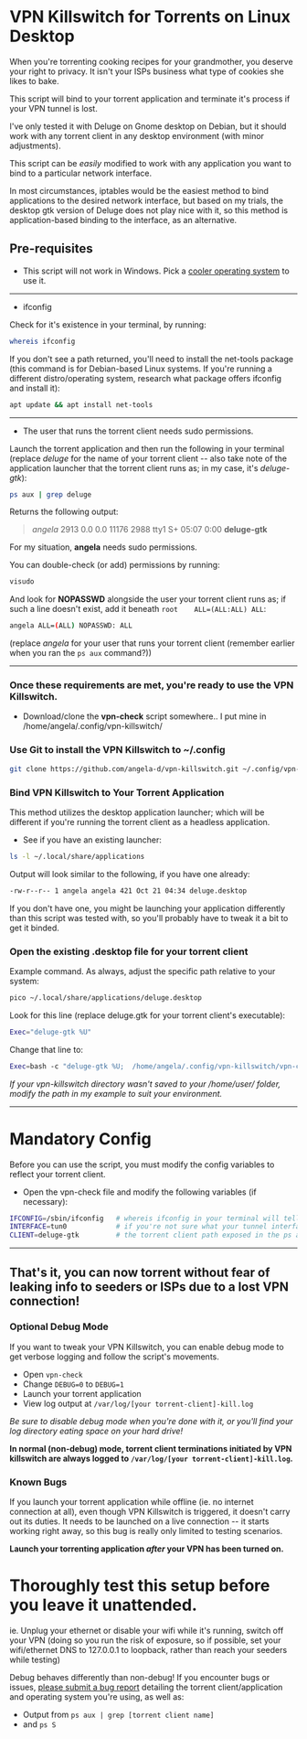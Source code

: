 # VPN Killswitch for Torrents on Linux Desktop
When you're torrenting cooking recipes for your grandmother, you deserve your right to privacy.  It isn't your ISPs business what type of cookies she likes to bake.

This script will bind to your torrent application and terminate it's process if your VPN tunnel is lost.

I've only tested it with Deluge on Gnome desktop on Debian, but it should work with any torrent client in any desktop environment (with minor adjustments).

This script can be *easily* modified to work with any application you want to bind to a particular network interface.

In most circumstances, iptables would be the easiest method to bind applications to the desired network interface, but based on my trials, the desktop gtk version of Deluge does not play nice with it, so this method is application-based binding to the interface, as an alternative.

## Pre-requisites
* This script will not work in Windows.  Pick a [cooler operating system](https://www.debian.org/distrib/) to use it.
***
- ifconfig

Check for it's existence in your terminal, by running:
```bash
whereis ifconfig
```
If you don't see a path returned, you'll need to install the net-tools package (this command is for Debian-based Linux systems.  If you're running a different distro/operating system, research what package offers ifconfig and install it):
```bash
apt update && apt install net-tools
```
***
- The user that runs the torrent client needs sudo permissions.

Launch the torrent application and then run the following in your terminal (replace *deluge* for the name of your torrent client -- also take note of the application launcher that the torrent client runs as; in my case, it's *deluge-gtk*):
```bash
ps aux | grep deluge
```
Returns the following output:

> *angela*    2913  0.0  0.0  11176  2988 tty1     S+   05:07   0:00 **deluge-gtk**

For my situation, **angela** needs sudo permissions.

You can double-check (or add) permissions by running:
```bash
visudo
```
And look for **NOPASSWD** alongside the user your torrent client runs as; if such a line doesn't exist, add it beneath `root    ALL=(ALL:ALL) ALL`:
```bash
angela ALL=(ALL) NOPASSWD: ALL
```
(replace *angela* for your user that runs your torrent client (remember earlier when you ran the `ps aux` command?))
***
### Once these requirements are met, you're ready to use the VPN Killswitch.

* Download/clone the **vpn-check** script somewhere.. I put mine in /home/angela/.config/vpn-killswitch/

### Use Git to install the VPN Killswitch to ~/.config
```bash
git clone https://github.com/angela-d/vpn-killswitch.git ~/.config/vpn-killswitch
```

### Bind VPN Killswitch to Your Torrent Application
This method utilizes the desktop application launcher; which will be different if you're running the torrent client as a headless application.
- See if you have an existing launcher:
```bash
ls -l ~/.local/share/applications
```
Output will look similar to the following, if you have one already:
```bash
-rw-r--r-- 1 angela angela 421 Oct 21 04:34 deluge.desktop
```

If you don't have one, you might be launching your application differently than this script was tested with, so you'll probably have to tweak it a bit to get it binded.

### Open the existing .desktop file for your torrent client
Example command.  As always, adjust the specific path relative to your system:
```bash
pico ~/.local/share/applications/deluge.desktop
```

Look for this line (replace deluge.gtk for your torrent client's executable):
```bash
Exec="deluge-gtk %U"
```

Change that line to:
```bash
Exec=bash -c "deluge-gtk %U;  /home/angela/.config/vpn-killswitch/vpn-check"
```
*If your vpn-killswitch directory wasn't saved to your /home/user/ folder, modify the path in my example to suit your environment.*
***
# Mandatory Config
Before you can use the script, you must modify the config variables to reflect your torrent client.
- Open the vpn-check file and modify the following variables (if necessary):

```bash
IFCONFIG=/sbin/ifconfig   # whereis ifconfig in your terminal will tell you where ifconfig's path is
INTERFACE=tun0            # if you're not sure what your tunnel interface is, run ip a while connected to a vpn.  wlan0 = wifi eth0 = ethernet, etc. (Names will vary by interface type)
CLIENT=deluge-gtk         # the torrent client path exposed in the ps aux command from earlier
```
***
## That's it, you can now torrent without fear of leaking info to seeders or ISPs due to a lost VPN connection!


### Optional Debug Mode
If you want to tweak your VPN Killswitch, you can enable debug mode to get verbose logging and follow the script's movements.
- Open `vpn-check`
- Change `DEBUG=0` to `DEBUG=1`
- Launch your torrent application
- View log output at `/var/log/[your torrent-client]-kill.log`

*Be sure to disable debug mode when you're done with it, or you'll find your log directory eating space on your hard drive!*

**In normal (non-debug) mode, torrent client terminations initiated by VPN killswitch are always logged to `/var/log/[your torrent-client]-kill.log`.**

### Known Bugs
If you launch your torrent application while offline (ie. no internet connection at all), even though VPN Killswitch is triggered, it doesn't carry out its duties.  It needs to be launched on a live connection -- it starts working right away, so this bug is really only limited to testing scenarios.

**Launch your torrenting application *after* your VPN has been turned on.**

# Thoroughly test this setup before you leave it unattended.
ie. Unplug your ethernet or disable your wifi while it's running, switch off your VPN (doing so you run the risk of exposure, so if possible, set your wifi/ethernet DNS to 127.0.0.1 to loopback, rather than reach your seeders while testing)

Debug behaves differently than non-debug!  If you encounter bugs or issues, [please submit a bug report](https://notabug.org/angela/vpn-killswitch/issues) detailing the torrent client/application and operating system you're using, as well as:
- Output from `ps aux | grep [torrent client name]`
- and `ps S`
